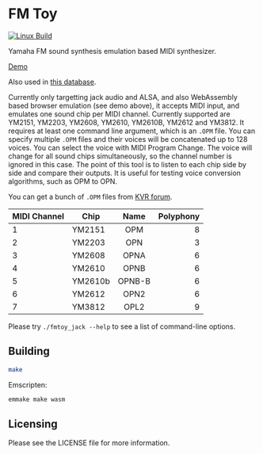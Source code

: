 FM Toy
========

[![Linux Build](https://github.com/vampirefrog/fmtoy/actions/workflows/linux-jack.yml/badge.svg)](https://github.com/vampirefrog/fmtoy/actions/workflows/linux-jack.yml)

Yamaha FM sound synthesis emulation based MIDI synthesizer.

[Demo](https://vampi.tech/demos/fmtoy/)

Also used in [this database](https://fm.vampi.tech/voices).

Currently only targetting jack audio and ALSA, and also WebAssembly based browser emulation (see demo above), it accepts MIDI input, and emulates one sound chip per MIDI channel. Currently supported are YM2151, YM2203, YM2608, YM2610, YM2610B, YM2612 and YM3812. It requires at least one command line argument, which is an `.OPM` file. You can specify multiple `.OPM` files and their voices will be concatenated up to 128 voices. You can select the voice with MIDI Program Change. The voice will change for all sound chips simultaneously, so the channel number is ignored in this case. The point of this tool is to listen to each chip side by side and compare their outputs. It is useful for testing voice conversion algorithms, such as OPM to OPN.

You can get a bunch of `.OPM` files from [KVR forum](https://www.kvraudio.com/forum/viewtopic.php?t=277864).

| MIDI Channel  | Chip      |  Name  | Polyphony |
| ------------- |-----------|:------:|----------:|
| 1             | YM2151    |  OPM   |         8 |
| 2             | YM2203    |  OPN   |         3 |
| 3             | YM2608    |  OPNA  |         6 |
| 4             | YM2610    |  OPNB  |         6 |
| 5             | YM2610b   | OPNB-B |         6 |
| 6             | YM2612    |  OPN2  |         6 |
| 7             | YM3812    |  OPL2  |         9 |

Please try `./fmtoy_jack --help` to see a list of command-line options.


Building
--------

```sh
make
```

Emscripten:

```sh
emmake make wasm
```


Licensing
---------

Please see the LICENSE file for more information.
